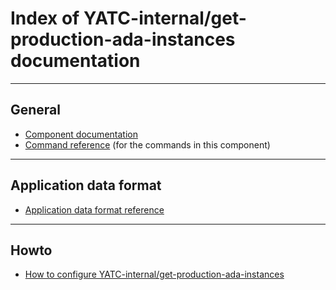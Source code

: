 # Index of YATC-internal/get-production-ada-instances documentation

------

## General

* [Component documentation](component-documentation.md)
* [Command reference](commands.md) (for the commands in this component)

----

## Application data format

* [Application data format reference](data-format-reference.md)

-----

## Howto

* [How to configure YATC-internal/get-production-ada-instances](howto.md)